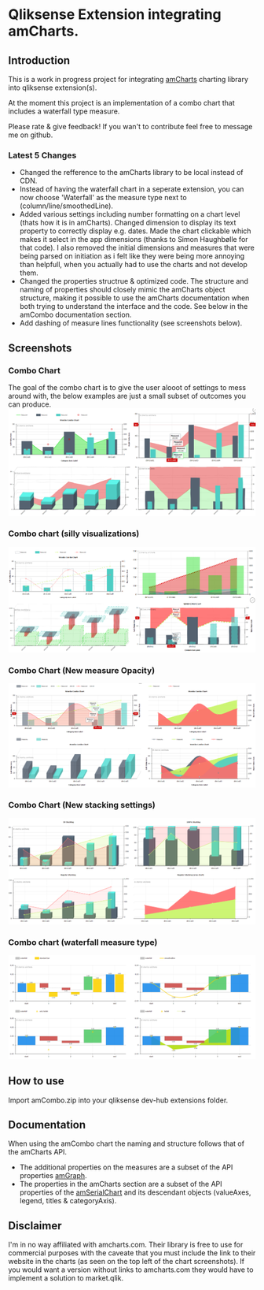 # Qliksense Extension integrating amCharts.

## Introduction
This is a work in progress project for integrating [amCharts](https://www.amcharts.com/) charting library into qliksense extension(s).

At the moment this project is an implementation of a combo chart that includes a waterfall type measure.

Please rate & give feedback! If you wan't to contribute feel free to message me on github.

### Latest 5 Changes
* Changed the refference to the amCharts library to be local instead of CDN.
* Instead of having the waterfall chart in a seperate extension, you can now choose 'Waterfall' as the measure type next to (column/line/smoothedLine).
* Added various settings including number formatting on a chart level (thats how it is in amCharts). Changed dimension to display its text property to correctly display e.g. dates. Made the chart clickable which makes it select in the app dimensions (thanks to Simon Haughbølle for that code). I also removed the initial dimensions and measures that were being parsed on initiation as i felt like they were being more annoying than helpfull, when you actually had to use the charts and not develop them.
* Changed the properties structrue & optimized code. The structure and naming of properties should closely mimic the amCharts object structure, making it possible to use the amCharts documentation when both trying to understand the interface and the code. See below in the amCombo documentation section.
* Add dashing of measure lines functionality (see screenshots below).

## Screenshots
### Combo Chart
The goal of the combo chart is to give the user alooot of settings to mess around with, the below examples are just a small subset of outcomes you can produce.
![Combo Chart Screens](comboPictures/comboRandom.PNG)
### Combo chart (silly visualizations)
![Really stupid combo charts](comboPictures/sillyGraphs.PNG)
### Combo Chart (New measure Opacity)
![Combo Chart Opacity](comboPictures/areaOpacity.PNG)
### Combo Chart (New stacking settings)
![Combo Chart Opacity](comboPictures/stacking.PNG)
### Combo chart (waterfall measure type)
![Waterfall Chart Screens](comboPictures/comboFall.PNG)

## How to use
Import amCombo.zip into your qliksense dev-hub extensions folder.

## Documentation
When using the amCombo chart the naming and structure follows that of the amCharts API.
* The additional properties on the measures are a subset of the API properties [amGraph](https://docs.amcharts.com/3/javascriptcharts/AmGraph).
* The properties in the amCharts section are a subset of the API properties of the [amSerialChart](https://docs.amcharts.com/3/javascriptcharts/AmSerialChart) and its descendant objects (valueAxes, legend, titles & categoryAxis).

## Disclaimer
I'm in no way affiliated with amcharts.com. Their library is free to use for commercial purposes with the caveate that you must include the link to their website in the charts (as seen on the top left of the chart screenshots). If you would want a version without links to amcharts.com they would have to implement a solution to market.qlik.